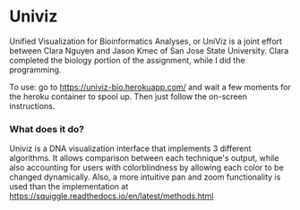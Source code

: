 # Univiz

Unified Visualization for Bioinformatics Analyses, or UniViz is a joint effort between Clara Nguyen and Jason Kmec of San Jose State University.
Clara completed the biology portion of the assignment, while I did the programming.

To use: go to https://univiz-bio.herokuapp.com/ and wait a few moments for the heroku container to spool up.
Then just follow the on-screen instructions.

### What does it do?
Univiz is a DNA visualization interface that implements 3 different algorithms. It allows comparison between each technique's output, 
while also accounting for users with colorblindness by allowing each color to be changed dynamically. Also, a more intuitive pan and zoom 
functionality is used than the implementation at https://squiggle.readthedocs.io/en/latest/methods.html
